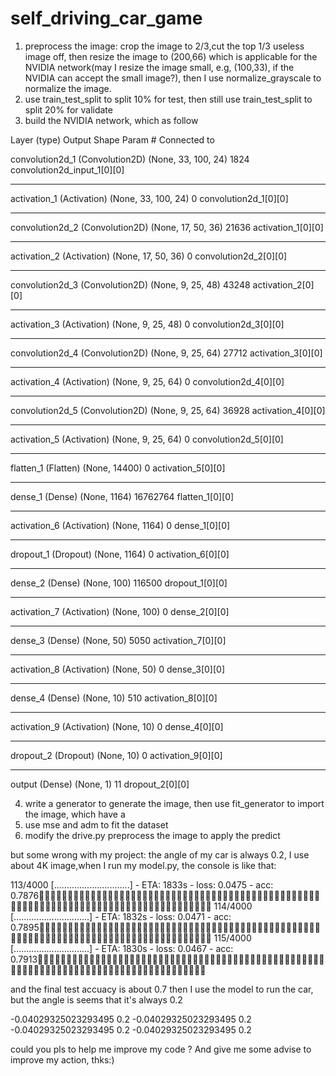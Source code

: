 # self_driving_car_game
1. preprocess the image: crop the image to 2/3,cut the top 1/3 useless image off, then resize the image to (200,66) which is applicable for the NVIDIA network(may I resize the image small, e.g, (100,33), if the NVIDIA can  accept the small image?), then I use normalize_grayscale to normalize the image.
2. use train_test_split to split 10% for test, then still use train_test_split to split 20% for validate
3. build the NVIDIA network, which as follow

Layer (type)                     Output Shape          Param #     Connected to                     

convolution2d_1 (Convolution2D)  (None, 33, 100, 24)   1824        convolution2d_input_1[0][0]      
____________________________________________________________________________________________________
activation_1 (Activation)        (None, 33, 100, 24)   0           convolution2d_1[0][0]            
____________________________________________________________________________________________________
convolution2d_2 (Convolution2D)  (None, 17, 50, 36)    21636       activation_1[0][0]               
____________________________________________________________________________________________________
activation_2 (Activation)        (None, 17, 50, 36)    0           convolution2d_2[0][0]            
____________________________________________________________________________________________________
convolution2d_3 (Convolution2D)  (None, 9, 25, 48)     43248       activation_2[0][0]               
____________________________________________________________________________________________________
activation_3 (Activation)        (None, 9, 25, 48)     0           convolution2d_3[0][0]            
____________________________________________________________________________________________________
convolution2d_4 (Convolution2D)  (None, 9, 25, 64)     27712       activation_3[0][0]               
____________________________________________________________________________________________________
activation_4 (Activation)        (None, 9, 25, 64)     0           convolution2d_4[0][0]            
____________________________________________________________________________________________________
convolution2d_5 (Convolution2D)  (None, 9, 25, 64)     36928       activation_4[0][0]               
____________________________________________________________________________________________________
activation_5 (Activation)        (None, 9, 25, 64)     0           convolution2d_5[0][0]            
____________________________________________________________________________________________________
flatten_1 (Flatten)              (None, 14400)         0           activation_5[0][0]               
____________________________________________________________________________________________________
dense_1 (Dense)                  (None, 1164)          16762764    flatten_1[0][0]                  
____________________________________________________________________________________________________
activation_6 (Activation)        (None, 1164)          0           dense_1[0][0]                    
____________________________________________________________________________________________________
dropout_1 (Dropout)              (None, 1164)          0           activation_6[0][0]               
____________________________________________________________________________________________________
dense_2 (Dense)                  (None, 100)           116500      dropout_1[0][0]                  
____________________________________________________________________________________________________
activation_7 (Activation)        (None, 100)           0           dense_2[0][0]                    
____________________________________________________________________________________________________
dense_3 (Dense)                  (None, 50)            5050        activation_7[0][0]               
____________________________________________________________________________________________________
activation_8 (Activation)        (None, 50)            0           dense_3[0][0]                    
____________________________________________________________________________________________________
dense_4 (Dense)                  (None, 10)            510         activation_8[0][0]               
____________________________________________________________________________________________________
activation_9 (Activation)        (None, 10)            0           dense_4[0][0]                    
____________________________________________________________________________________________________
dropout_2 (Dropout)              (None, 10)            0           activation_9[0][0]               
____________________________________________________________________________________________________
output (Dense)                   (None, 1)             11          dropout_2[0][0]                  

4. write a generator to generate the image, then use fit_generator to import the image, which have a 
5. use mse and adm to fit the dataset
6. modify the drive.py preprocess the image to apply the predict


but some wrong with my project:
the angle of my car is always 0.2, I use about 4K image,when I run my model.py, the console is like that:

113/4000 [..............................] - ETA: 1833s - loss: 0.0475 - acc: 0.7876
 114/4000 [..............................] - ETA: 1832s - loss: 0.0471 - acc: 0.7895
 115/4000 [..............................] - ETA: 1830s - loss: 0.0467 - acc: 0.7913

and the final test accuacy is about 0.7
then I use the model to run the car, but the angle is seems that it's always 0.2

-0.04029325023293495 0.2
-0.04029325023293495 0.2
-0.04029325023293495 0.2
-0.04029325023293495 0.2

could you pls to help me  improve my code ? And give me some advise to improve my action, thks:)











